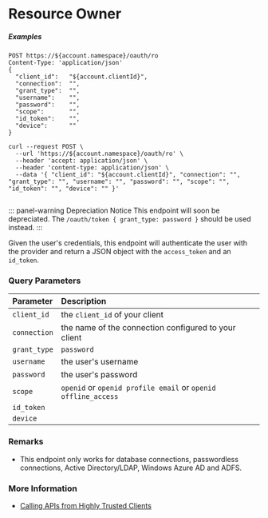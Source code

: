 # Resource Owner

<h5 class="code-snippet-title">Examples</h5>

```http
POST https://${account.namespace}/oauth/ro
Content-Type: 'application/json'
{
  "client_id":   "${account.clientId}",
  "connection":  "",
  "grant_type":  "",
  "username":    "",
  "password":    "",
  "scope":       "",
  "id_token":    "",
  "device":      ""
}
```

```shell
curl --request POST \
  --url 'https://${account.namespace}/oauth/ro' \
  --header 'accept: application/json' \
  --header 'content-type: application/json' \
  --data '{ "client_id": "${account.clientId}", "connection": "", "grant_type": "", "username": "", "password": "", "scope": "", "id_token": "", "device": "" }'
```

```javascript
```

::: panel-warning Depreciation Notice
This endpoint will soon be depreciated. The `/oauth/token { grant_type: password }` should be used instead.
:::

Given the user's credentials, this endpoint will authenticate the user with the provider and return a JSON object with the `access_token` and an `id_token`.


### Query Parameters

| Parameter        | Description |
|:-----------------|:------------|
| `client_id`      | the `client_id` of your client |
| `connection`     | the name of the connection configured to your client |
| `grant_type`     | `password` |
| `username`       | the user's username |
| `password`       | the user's password |
| `scope`          | `openid` or `openid profile email` or `openid offline_access` |
| `id_token`       | |
| `device`         | |


### Remarks

- This endpoint only works for database connections, passwordless connections, Active Directory/LDAP, Windows Azure AD and ADFS.


### More Information

- [Calling APIs from Highly Trusted Clients](/api-auth/grant/password)
